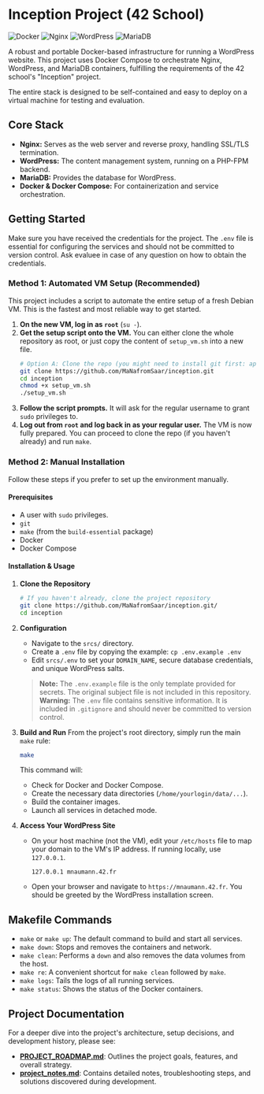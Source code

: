 # Inception Project (42 School)

![Docker](https://img.shields.io/badge/Docker-2496ED?style=for-the-badge&logo=docker&logoColor=white)
![Nginx](https://img.shields.io/badge/Nginx-009639?style=for-the-badge&logo=nginx&logoColor=white)
![WordPress](https://img.shields.io/badge/WordPress-21759B?style=for-the-badge&logo=wordpress&logoColor=white)
![MariaDB](https://img.shields.io/badge/MariaDB-003545?style=for-the-badge&logo=mariadb&logoColor=white)

A robust and portable Docker-based infrastructure for running a WordPress website. This project uses Docker Compose to orchestrate Nginx, WordPress, and MariaDB containers, fulfilling the requirements of the 42 school's "Inception" project.

The entire stack is designed to be self-contained and easy to deploy on a virtual machine for testing and evaluation.

## Core Stack

*   **Nginx:** Serves as the web server and reverse proxy, handling SSL/TLS termination.
*   **WordPress:** The content management system, running on a PHP-FPM backend.
*   **MariaDB:** Provides the database for WordPress.
*   **Docker & Docker Compose:** For containerization and service orchestration.

## Getting Started

Make sure you have received the credentials for the project. The `.env` file is essential for configuring the services and should not be committed to version control. Ask evaluee in case of any question on how to obtain the credentials.

### Method 1: Automated VM Setup (Recommended)

This project includes a script to automate the entire setup of a fresh Debian VM. This is the fastest and most reliable way to get started.

1.  **On the new VM, log in as `root`** (`su -`).
2.  **Get the setup script onto the VM.** You can either clone the whole repository as root, or just copy the content of `setup_vm.sh` into a new file.
    ```bash
    # Option A: Clone the repo (you might need to install git first: apt-get update && apt-get install git)
    git clone https://github.com/MaNafromSaar/inception.git
    cd inception
    chmod +x setup_vm.sh
    ./setup_vm.sh
    ```
3.  **Follow the script prompts.** It will ask for the regular username to grant `sudo` privileges to.
4.  **Log out from `root` and log back in as your regular user.** The VM is now fully prepared. You can proceed to clone the repo (if you haven't already) and run `make`.

### Method 2: Manual Installation

Follow these steps if you prefer to set up the environment manually.

#### Prerequisites

*   A user with `sudo` privileges.
*   `git`
*   `make` (from the `build-essential` package)
*   Docker
*   Docker Compose

#### Installation & Usage

1.  **Clone the Repository**
    ```bash
    # If you haven't already, clone the project repository
    git clone https://github.com/MaNafromSaar/inception.git/
    cd inception
    ```

2.  **Configuration**
    -   Navigate to the `srcs/` directory.
    -   Create a `.env` file by copying the example: `cp .env.example .env`
    -   Edit `srcs/.env` to set your `DOMAIN_NAME`, secure database credentials, and unique WordPress salts.
    > **Note:** The `.env.example` file is the only template provided for secrets. The original subject file is not included in this repository.
    > **Warning:** The `.env` file contains sensitive information. It is included in `.gitignore` and should never be committed to version control.

3.  **Build and Run**
    From the project's root directory, simply run the main `make` rule:
    ```bash
    make
    ```
    This command will:
    - Check for Docker and Docker Compose.
    - Create the necessary data directories (`/home/yourlogin/data/...`).
    - Build the container images.
    - Launch all services in detached mode.

4.  **Access Your WordPress Site**
    -   On your host machine (not the VM), edit your `/etc/hosts` file to map your domain to the VM's IP address. If running locally, use `127.0.0.1`.
        ```
        127.0.0.1 mnaumann.42.fr
        ```
    -   Open your browser and navigate to `https://mnaumann.42.fr`. You should be greeted by the WordPress installation screen.

## Makefile Commands

*   `make` or `make up`: The default command to build and start all services.
*   `make down`: Stops and removes the containers and network.
*   `make clean`: Performs a `down` and also removes the data volumes from the host.
*   `make re`: A convenient shortcut for `make clean` followed by `make`.
*   `make logs`: Tails the logs of all running services.
*   `make status`: Shows the status of the Docker containers.

## Project Documentation

For a deeper dive into the project's architecture, setup decisions, and development history, please see:

*   **[PROJECT_ROADMAP.md](./PROJECT_ROADMAP.md)**: Outlines the project goals, features, and overall strategy.
*   **[project_notes.md](./project_notes.md)**: Contains detailed notes, troubleshooting steps, and solutions discovered during development.
